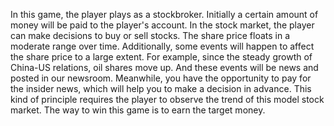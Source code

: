 In this game, the player plays as a stockbroker. Initially a certain amount of money will be paid to the player's account. In the stock market, the player can make decisions to buy or sell stocks. The share price floats in a moderate range over time. Additionally, some events will happen to affect the share price to a large extent. For example, since the steady growth of China-US relations, oil shares move up. And these events will be news and posted in our newsroom. Meanwhile, you have the opportunity to pay for the insider news, which will help you to make a decision in advance. This kind of principle requires the player to observe the trend of this model stock market. The way to win this game is to earn the target money.

